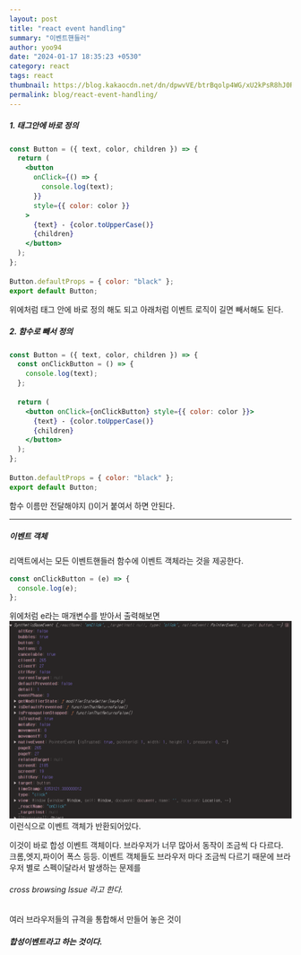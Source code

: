 ```yaml
---
layout: post
title: "react event handling"
summary: "이벤트핸들러"
author: yoo94
date: "2024-01-17 18:35:23 +0530"
category: react
tags: react
thumbnail: https://blog.kakaocdn.net/dn/dpwvVE/btrBqolp4WG/xU2kPsR8hJ0Rpx9B1LSoZ1/img.png
permalink: blog/react-event-handling/
---
```


##### 1. 태그안에 바로 정의

```jsx
const Button = ({ text, color, children }) => {
  return (
    <button
      onClick={() => {
        console.log(text);
      }}
      style={{ color: color }}
    >
      {text} - {color.toUpperCase()}
      {children}
    </button>
  );
};

Button.defaultProps = { color: "black" };
export default Button;
```

위에처럼 태그 안에 바로 정의 해도 되고
아래처럼 이벤트 로직이 길면 빼서해도 된다.

##### 2. 함수로 빼서 정의

```jsx
const Button = ({ text, color, children }) => {
  const onClickButton = () => {
    console.log(text);
  };

  return (
    <button onClick={onClickButton} style={{ color: color }}>
      {text} - {color.toUpperCase()}
      {children}
    </button>
  );
};

Button.defaultProps = { color: "black" };
export default Button;
```

함수 이름만 전달해야지 ()이거 붙여서 하면 안된다.

---

##### 이벤트 객체

리액트에서는 모든 이벤트핸들러 함수에 이벤트 객체라는 것을 제공한다.

```jsx
const onClickButton = (e) => {
  console.log(e);
};
```

위에처럼 e라는 매개변수를 받아서 출력해보면
<img src="/blog/postImg/Pasted image 20240505215910.png" alt="Pasted image 20240505215910.png" style="max-width:100%;">
이런식으로 이벤트 객체가 반환되어있다.

이것이 바로 합성 이벤트 객체이다.
브라우저가 너무 많아서 동작이 조금씩 다 다르다.
크롬,엣지,파이어 폭스 등등. 이벤트 객체들도 브라우저 마다 조금씩 다르기 때문에 브라우저 별로 스펙이달라서 발생하는 문제를

###### cross browsing lssue 라고 한다.

여러 브라우저들의 규격을 통합해서 만들어 놓은 것이

##### 합성이벤트라고 하는 것이다.
